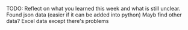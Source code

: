 TODO: Reflect on what you learned this week and what is still unclear.
Found json data (easier if it can be added into python)
Mayb find other data?
Excel data except there's problems
